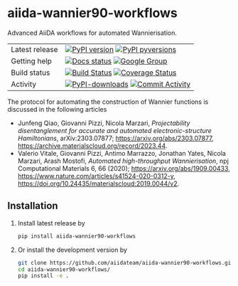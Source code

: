 # aiida-wannier90-workflows

Advanced AiiDA workflows for automated Wannierisation.

|     | |
|-----|----------------------------------------------------------------------------|
|Latest release| [![PyPI version](https://badge.fury.io/py/aiida-wannier90-workflows.svg)](https://badge.fury.io/py/aiida-wannier90-workflows) [![PyPI pyversions](https://img.shields.io/pypi/pyversions/aiida-wannier90-workflows.svg)](https://pypi.python.org/pypi/aiida-wannier90-workflows/) |
|Getting help| [![Docs status](https://readthedocs.org/projects/aiida-wannier90-workflows/badge)](http://aiida-wannier90-workflows.readthedocs.io/) [![Google Group](https://img.shields.io/badge/-Google%20Group-lightgrey.svg)](https://groups.google.com/forum/#!forum/aiidausers)
|Build status| [![Build Status](https://github.com/aiidateam/aiida-wannier90-workflows/actions/workflows/ci.yml/badge.svg)](https://github.com/aiidateam/aiida-wannier90-workflows/actions) [![Coverage Status](https://codecov.io/gh/aiidateam/aiida-wannier90-workflows/branch/develop/graph/badge.svg)](https://codecov.io/gh/aiidateam/aiida-wannier90-workflows) |
|Activity| [![PyPI-downloads](https://img.shields.io/pypi/dm/aiida-wannier90-workflows.svg?style=flat)](https://pypistats.org/packages/aiida-wannier90-workflows) [![Commit Activity](https://img.shields.io/github/commit-activity/m/aiidateam/aiida-wannier90-workflows.svg)](https://github.com/aiidateam/aiida-wannier90-workflows/pulse)


The protocol for automating the construction of Wannier functions is discussed in the following articles

* Junfeng Qiao, Giovanni Pizzi, Nicola Marzari,
  *Projectability disentanglement for accurate and automated electronic-structure Hamiltonians*, arXiv:2303.07877;
  <https://arxiv.org/abs/2303.07877>, <https://archive.materialscloud.org/record/2023.44>.
* Valerio Vitale, Giovanni Pizzi, Antimo Marrazzo, Jonathan Yates, Nicola Marzari, Arash Mostofi,
  *Automated high-throughput Wannierisation*, npj Computational Materials 6, 66 (2020);
  <https://arxiv.org/abs/1909.00433>, <https://www.nature.com/articles/s41524-020-0312-y>, <https://doi.org/10.24435/materialscloud:2019.0044/v2>.

## Installation

1. Install latest release by

   ```bash
   pip install aiida-wannier90-workflows
   ```

2. Or install the development version by

   ```bash
   git clone https://github.com/aiidateam/aiida-wannier90-workflows.git
   cd aiida-wannier90-workflows/
   pip install -e .
   ```
